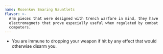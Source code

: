 ```yaml
---
name: Rosenkov Snaring Gauntlets
flavor: >-
  Arm pieces that were designed with trench warfare in mind, they have strong
  electromagnets that prove especially useful when regulated by combat
  computers.
---
```

- You are immune to dropping your weapon if hit by any effect that would otherwise disarm 
you.